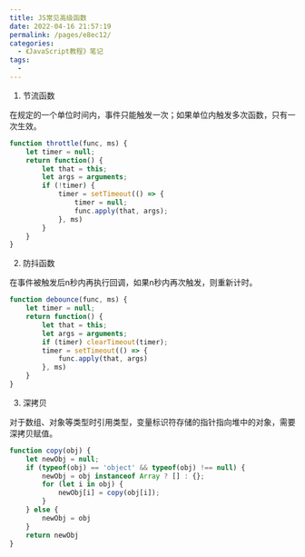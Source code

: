 ```yaml
---
title: JS常见高级函数
date: 2022-04-16 21:57:19
permalink: /pages/e8ec12/
categories:
  - 《JavaScript教程》笔记
tags:
  - 
---
```

1. 节流函数

在规定的一个单位时间内，事件只能触发一次；如果单位内触发多次函数，只有一次生效。

```js
function throttle(func, ms) {
    let timer = null;
    return function() {
        let that = this;
        let args = arguments;
        if (!timer) {
            timer = setTimeout(() => {
                timer = null;
                func.apply(that, args);
            }, ms)
        }
    }
}
```

2. 防抖函数

在事件被触发后n秒内再执行回调，如果n秒内再次触发，则重新计时。

```js
function debounce(func, ms) {
    let timer = null;
    return function() {
        let that = this;
        let args = arguments;
        if (timer) clearTimeout(timer);
        timer = setTimeout(() => {
            func.apply(that, args)
        }, ms)
    }
}
```

3. 深拷贝

对于数组、对象等类型时引用类型，变量标识符存储的指针指向堆中的对象，需要深拷贝赋值。

```js
function copy(obj) {
    let newObj = null;
    if (typeof(obj) == 'object' && typeof(obj) !== null) {
        newObj = obj instanceof Array ? [] : {};
        for (let i in obj) {
            newObj[i] = copy(obj[i]);
        }
    } else {
        newObj = obj
    }
    return newObj
}
```

